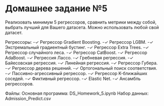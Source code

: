 # Домашнее задание №5
Реализовать минимум 5 регрессоров, сравнить метрики между собой, выбрать лучший для Вашего датасета. Можно использовать любой свой датасет.

Регрессоры:
-✓ Регрессор Gradient Boosting.
-✓ Регрессор LGBM.
-✓ Экстремальный градиентный бустинг.
-✓ Регрессор Extra Trees.
-✓ Регрессор случайного леса. 
-✓ Регрессор CatBoost.
-✓ Регрессор AdaBoost.
-✓ Регрессия Лассо.	
-✓ Гребневая регрессия. 
-✓ Байесовская регрессия.
-✓ Линейная регрессия.
-✓ Регрессор Губера.
-✓ Регрессор дерева решений.
-✓ Ортогональный поиск соответствия.
-✓ Пассивно-агрессивный регрессор. 
-✓ Регрессор K-ближайших соседей.
-✓ Фиктивный регрессор.
-✓ Elastic Net.
-✓ Ансамбль регрессоров.


Файлы:
Основная программа: DS_Homework_5.ipynb
Набор данных: Admission_Predict.csv
